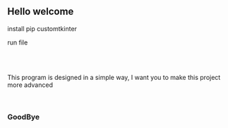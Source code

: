 ## Hello welcome
<p>install pip customtkinter</p>
<h>run file</h>

<br><br>
<p>This program is designed in a simple way, I want you to make this project more advanced</p>
<br>
<h3>GoodBye</h3>
